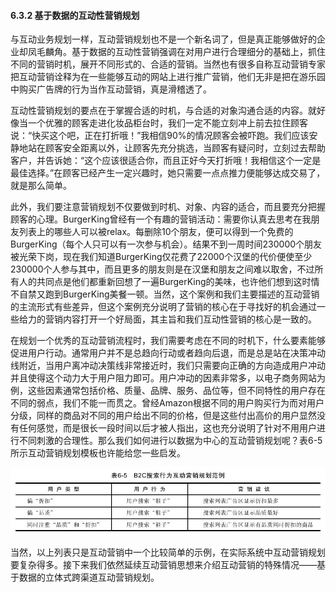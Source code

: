 #### 6.3.2 基于数据的互动性营销规划

与互动业务规划一样，互动营销规划也不是一个新名词了，但是真正能够做好的企业却凤毛麟角。基于数据的互动性营销强调在对用户进行合理细分的基础上，抓住不同的营销时机，展开不同形式的、合适的营销。当然也有很多自称互动营销专家把互动营销诠释为在一些能够互动的网站上进行推广营销，他们无非是把在游乐园中购买广告牌的行为当作互动营销，真是滑稽透了。

互动性营销规划的要点在于掌握合适的时机，与合适的对象沟通合适的内容。就好像当一个优雅的顾客走进化妆品柜台时，我们一定不能立刻冲上前去拉住顾客说：“快买这个吧，正在打折哦！”我相信90%的情况顾客会被吓跑。我们应该安静地站在顾客安全距离以外，让顾客先充分挑选，当顾客有疑问时，立刻过去帮助客户，并告诉她：“这个应该很适合你，而且正好今天打折哦！我相信这个一定是最佳选择。”在顾客已经产生一定兴趣时，她只需要一点点推力便能够达成交易了，就是那么简单。

此外，我们要注意营销规划不仅要做到时机、对象、内容的适合，而且要充分把握顾客的心理。BurgerKing曾经有一个有趣的营销活动：需要你认真去思考在我朋友列表上的哪些人可以被relax。每删除10个朋友，便可以得到一个免费的BurgerKing（每个人只可以有一次参与机会）。结果不到一周时间230000个朋友被光荣下岗，现在我们知道BurgerKing仅花费了22000个汉堡的代价便使至少230000个人参与其中，而且更多的朋友则是在汉堡和朋友之间难以取舍，不过所有人的共同点是他们都重新回想了一遍BurgerKing的美味，也许他们想到这时情不自禁又跑到BurgerKing美餐一顿。当然，这个案例和我们主要描述的互动营销的主流形式有些差异，但这个案例充分说明了营销的核心在于寻找好的机会通过一些给力的营销内容打开一个好局面，其主旨和我们互动性营销的核心是一致的。

在规划一个优秀的互动营销流程时，我们需要考虑在不同的时机下，什么要素能够促进用户行动。通常用户并不是总趋向行动或者趋向后退，而是总是站在决策冲动线附近，当用户离冲动决策线非常接近时，我们只需要向正确的方向造成用户冲动并且使得这个动力大于用户阻力即可。用户冲动的因素非常多，以电子商务网站为例，这些因素通常包括价格、质量、品牌、服务、品位等，但不同特性的用户存在不同的弱点，我们不能一而贯之。曾经Amazon根据不同的用户购买行为而对用户分级，同样的商品对不同的用户给出不同的价格，但是这些付出高价的用户显然没有任何感觉，而是很长一段时间以后才被人指出，这也充分说明了针对不用用户进行不同刺激的合理性。那么我们如何进行以数据为中心的互动营销规划呢？表6-5所示互动营销规划模板也许能给您一些启发。

![](images/image01388.jpeg)

当然，以上列表只是互动营销中一个比较简单的示例，在实际系统中互动营销规划要复杂得多。接下来我们依然延续互动营销思想来介绍互动营销的特殊情况——基于数据的立体式跨渠道互动营销规划。
